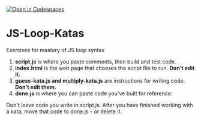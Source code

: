 [![Open in Codespaces](https://classroom.github.com/assets/launch-codespace-2972f46106e565e64193e422d61a12cf1da4916b45550586e14ef0a7c637dd04.svg)](https://classroom.github.com/open-in-codespaces?assignment_repo_id=18978359)
# JS-Loop-Katas
Exercises for mastery of JS loop syntax

1. **script.js** is where you paste comments, then build and test code.
2. **index.html** is the web page that chooses the script file to run. **Don't edit it.**
3. **guess-kata.js and multiply-kata.js** are instructions for writing code. **Don't edit them.**
4. **done.js** is where you can paste code you've built for reference.

Don't leave code you write in script.js.  After you have finished working with a kata, move that code to done.js - or delete it.
